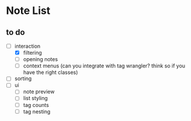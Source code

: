 # Note List

## to do

-   [ ] interaction
    -   [x] filtering
    -   [ ] opening notes
    -   [ ] context menus (can you integrate with tag wrangler? think so if you have the right classes)
-   [ ] sorting
-   [ ] ui
    -   [ ] note preview
    -   [ ] list styling
    -   [ ] tag counts
    -   [ ] tag nesting
